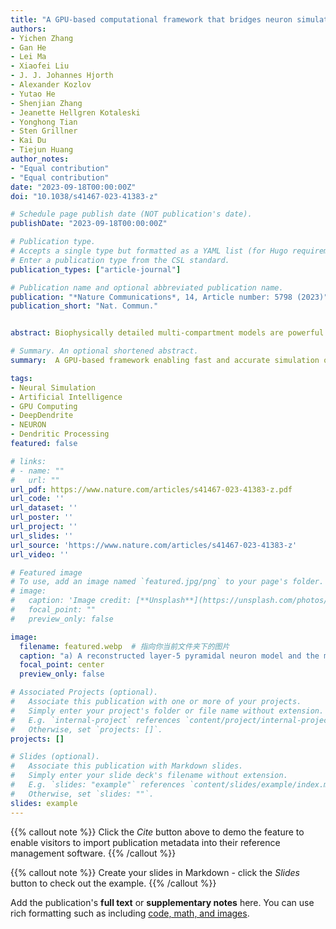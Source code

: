 ```yaml
---
title: "A GPU-based computational framework that bridges neuron simulation and artificial intelligence"
authors:
- Yichen Zhang
- Gan He
- Lei Ma
- Xiaofei Liu
- J. J. Johannes Hjorth
- Alexander Kozlov
- Yutao He
- Shenjian Zhang
- Jeanette Hellgren Kotaleski
- Yonghong Tian
- Sten Grillner
- Kai Du
- Tiejun Huang
author_notes:
- "Equal contribution"
- "Equal contribution"
date: "2023-09-18T00:00:00Z"
doi: "10.1038/s41467-023-41383-z"

# Schedule page publish date (NOT publication's date).
publishDate: "2023-09-18T00:00:00Z"

# Publication type.
# Accepts a single type but formatted as a YAML list (for Hugo requirements).
# Enter a publication type from the CSL standard.
publication_types: ["article-journal"]

# Publication name and optional abbreviated publication name.
publication: "*Nature Communications*, 14, Article number: 5798 (2023)"
publication_short: "Nat. Commun."


abstract: Biophysically detailed multi-compartment models are powerful tools to explore computational principles of the brain and also serve as a theoretical framework to generate algorithms for artificial intelligence (AI) systems. However, the expensive computational cost severely limits the applications in both the neuroscience and AI fields. The major bottleneck during simulating detailed compartment models is the ability of a simulator to solve large systems of linear equations. Here, we present a novel Dendritic Hierarchical Scheduling (DHS) method to markedly accelerate such a process. We theoretically prove that the DHS implementation is computationally optimal and accurate. This GPU-based method performs with 2-3 orders of magnitude higher speed than that of the classic serial Hines method in the conventional CPU platform. We build a DeepDendrite framework, which integrates the DHS method and the GPU computing engine of the NEURON simulator and demonstrate applications of DeepDendrite in neuroscience tasks. We investigate how spatial patterns of spine inputs affect neuronal excitability in a detailed human pyramidal neuron model with 25,000 spines. Furthermore, we provide a brief discussion on the potential of DeepDendrite for AI, specifically highlighting its ability to enable the efficient training of biophysically detailed models in typical image classification tasks.

# Summary. An optional shortened abstract.
summary:  A GPU-based framework enabling fast and accurate simulation of biophysical neuron models, with potential for both neuroscience and AI.

tags:
- Neural Simulation
- Artificial Intelligence
- GPU Computing
- DeepDendrite
- NEURON
- Dendritic Processing
featured: false

# links:
# - name: ""
#   url: ""
url_pdf: https://www.nature.com/articles/s41467-023-41383-z.pdf
url_code: ''
url_dataset: ''
url_poster: ''
url_project: ''
url_slides: ''
url_source: 'https://www.nature.com/articles/s41467-023-41383-z'
url_video: ''

# Featured image
# To use, add an image named `featured.jpg/png` to your page's folder. 
# image:
#   caption: 'Image credit: [**Unsplash**](https://unsplash.com/photos/jdD8gXaTZsc)'
#   focal_point: ""
#   preview_only: false

image:
  filename: featured.webp  # 指向你当前文件夹下的图片
  caption: "a) A reconstructed layer-5 pyramidal neuron model and the mathematical formula used with detailed neuron models. b) Workflow when numerically simulating detailed neuron models. The equation-solving phase is the bottleneck in the simulation. c) An example of linear equations in the simulation. d) Data dependency of the Hines method when solving linear equations in c. e) The size of the Hines matrix scales with model complexity. The number of linear equations system to be solved undergoes a significant increase when models are growing more detailed. f) Computational cost (steps taken in the equation solving phase) of the serial Hines method on different types of neuron models. g) Illustration of different solving methods. Different parts of a neuron are assigned to multiple processing units in parallel methods (mid, right), shown with different colors. In the serial method (left), all compartments are computed with one unit. h) Computational cost of three methods in g when solving equations of a pyramidal model with spines. i) Run time of different methods on solving equations for 500 pyramidal models with spines. The run time indicates the time consumption of 1 s simulation (solving the equation 40,000 times with a time step of 0.025 ms). p-Hines parallel method in CoreNEURON (on GPU), Branch based branch-based parallel method (on GPU), DHS Dendritic hierarchical scheduling method (on GPU)."
  focal_point: center
  preview_only: false

# Associated Projects (optional).
#   Associate this publication with one or more of your projects.
#   Simply enter your project's folder or file name without extension.
#   E.g. `internal-project` references `content/project/internal-project/index.md`.
#   Otherwise, set `projects: []`.
projects: []

# Slides (optional).
#   Associate this publication with Markdown slides.
#   Simply enter your slide deck's filename without extension.
#   E.g. `slides: "example"` references `content/slides/example/index.md`.
#   Otherwise, set `slides: ""`.
slides: example
---
```


{{% callout note %}}
Click the *Cite* button above to demo the feature to enable visitors to import publication metadata into their reference management software.
{{% /callout %}}

{{% callout note %}}
Create your slides in Markdown - click the *Slides* button to check out the example.
{{% /callout %}}

Add the publication's **full text** or **supplementary notes** here. You can use rich formatting such as including [code, math, and images](https://docs.hugoblox.com/content/writing-markdown-latex/).
